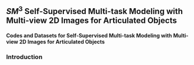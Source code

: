 $SM^3$ Self-Supervised Multi-task Modeling with Multi-view 2D Images for Articulated Objects
----------
#### Codes and Datasets for  Self-Supervised Multi-task Modeling with Multi-view 2D Images for Articulated Objects

### Introduction
